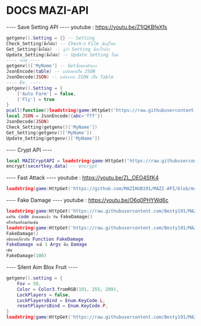 # DOCS MAZI-API
---- Save Setting API ----
youtube : https://youtu.be/Z1lQKBfeXfs
```lua
getgenv().Setting = {} -- Setting
Check_Setting(ชื่อไฟล์) -- Checkว่า File มีอยู่ไหม
Get_Setting(ชื่อไฟล์) -- ดูว่า Setting มีอะไรบ้าง
Update_Setting(ชื่อไฟล์) -- Update Setting ใหม่
---- เเถม ----
getgenv()['MyName'] -- Getชื่อของตัวเอง
JsonEncode(table) -- แปลงค่าเป็น JSON
JsonDecode(JSON) -- แปลงจาก JSON เป็น Table
---- Ex. ----
getgenv().Setting = {
    ['Auto Farm'] = false,
    ['Fly'] = true
}
pcall(function()loadstring(game:HttpGet('https://raw.githubusercontent.com/MAZIHUB191/MAZI-API/main/SaveSettingAPI'))() end)
local JSON = JsonEncode({abc='fff'})
JsonDecode(JSON)
Check_Setting(getgenv()['MyName'])
Get_Setting(getgenv()['MyName'])
Update_Setting(getgenv()['MyName'])

```
---- Crypt API ----
```lua
local MAZICryptAPI = loadstring(game:HttpGet('https://raw.githubusercontent.com/MAZIHUB191/MAZI-API/main/MAZI-Crypt-API'))()
encrypt(secertkey,data) -- encrypt

```
---- Fast Attack ----
youtube : https://youtu.be/ZL_OEO4SfK4
```lua
loadstring(game:HttpGet('https://github.com/MAZIHUB191/MAZI-API/blob/main/Fast_Attack.lua'))()
```
---- Fake Damage ---- 
youtube : https://youtu.be/O6q0PHYWd6c
```lua
loadstring(game:HttpGet('https://raw.githubusercontent.com/Besty191/MAZI-API/main/Fake_Damage.lua'))()
แค่รัน code ด้านบนเเล้ว รัน FakeDamage()
หรือรันพร้อมกันเช่น
loadstring(game:HttpGet('https://raw.githubusercontent.com/Besty191/MAZI-API/main/Fake_Damage.lua'))()
FakeDamage()
อธิบายเกี่ยวกับ Function FakeDamage
FakeDamage จะมี 1 Args คือ Damage 
เช่น
FakeDamage(100)
```
---- Silent Aim Blox Fruit ----
```lua
getgenv().setting = {
    Fov = 50,
    Color = Color3.fromRGB(191, 255, 209),
    LockPlayers = false,
    LockPlayersBind = Enum.KeyCode.L,
    resetPlayersBind = Enum.KeyCode.P,
}
loadstring(game:HttpGet('https://raw.githubusercontent.com/Besty191/MAZI-API/main/Blox_Fruit_Silent_Aim'))()
```
